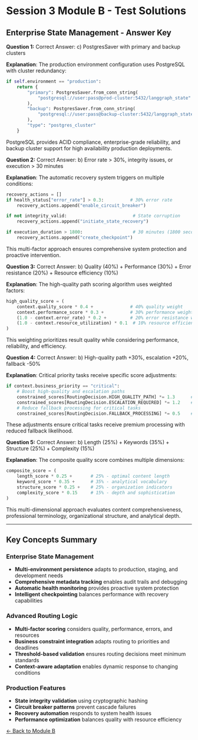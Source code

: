 # Session 3 Module B - Test Solutions

## Enterprise State Management - Answer Key

**Question 1:** Correct Answer: c) PostgresSaver with primary and backup clusters  

**Explanation**: The production environment configuration uses PostgreSQL with cluster redundancy:
```python
if self.environment == "production":
    return {
        "primary": PostgresSaver.from_conn_string(
            "postgresql://user:pass@prod-cluster:5432/langgraph_state"
        ),
        "backup": PostgresSaver.from_conn_string(
            "postgresql://user:pass@backup-cluster:5432/langgraph_state"
        ),
        "type": "postgres_cluster"
    }
```

PostgreSQL provides ACID compliance, enterprise-grade reliability, and backup cluster support for high availability production deployments.

**Question 2:** Correct Answer: b) Error rate > 30%, integrity issues, or execution > 30 minutes  

**Explanation**: The automatic recovery system triggers on multiple conditions:
```python
recovery_actions = []
if health_status["error_rate"] > 0.3:          # 30% error rate
    recovery_actions.append("enable_circuit_breaker")

if not integrity_valid:                         # State corruption
    recovery_actions.append("initiate_state_recovery")

if execution_duration > 1800:                   # 30 minutes (1800 seconds)
    recovery_actions.append("create_checkpoint")
```

This multi-factor approach ensures comprehensive system protection and proactive intervention.

**Question 3:** Correct Answer: b) Quality (40%) + Performance (30%) + Error resistance (20%) + Resource efficiency (10%)  

**Explanation**: The high-quality path scoring algorithm uses weighted factors:
```python
high_quality_score = (
    context.quality_score * 0.4 +              # 40% quality weight
    context.performance_score * 0.3 +          # 30% performance weight
    (1.0 - context.error_rate) * 0.2 +         # 20% error resistance weight
    (1.0 - context.resource_utilization) * 0.1  # 10% resource efficiency weight
)
```

This weighting prioritizes result quality while considering performance, reliability, and efficiency.

**Question 4:** Correct Answer: b) High-quality path +30%, escalation +20%, fallback -50%  

**Explanation**: Critical priority tasks receive specific score adjustments:
```python
if context.business_priority == "critical":
    # Boost high-quality and escalation paths
    constrained_scores[RoutingDecision.HIGH_QUALITY_PATH] *= 1.3      # +30%
    constrained_scores[RoutingDecision.ESCALATION_REQUIRED] *= 1.2    # +20%
    # Reduce fallback processing for critical tasks
    constrained_scores[RoutingDecision.FALLBACK_PROCESSING] *= 0.5    # -50%
```

These adjustments ensure critical tasks receive premium processing with reduced fallback likelihood.

**Question 5:** Correct Answer: b) Length (25%) + Keywords (35%) + Structure (25%) + Complexity (15%)  

**Explanation**: The composite quality score combines multiple dimensions:
```python
composite_score = (
    length_score * 0.25 +       # 25% - optimal content length
    keyword_score * 0.35 +      # 35% - analytical vocabulary
    structure_score * 0.25 +    # 25% - organization indicators
    complexity_score * 0.15     # 15% - depth and sophistication
)
```

This multi-dimensional approach evaluates content comprehensiveness, professional terminology, organizational structure, and analytical depth.

---

## Key Concepts Summary

### Enterprise State Management
- **Multi-environment persistence** adapts to production, staging, and development needs
- **Comprehensive metadata tracking** enables audit trails and debugging
- **Automatic health monitoring** provides proactive system protection
- **Intelligent checkpointing** balances performance with recovery capabilities

### Advanced Routing Logic
- **Multi-factor scoring** considers quality, performance, errors, and resources
- **Business constraint integration** adapts routing to priorities and deadlines
- **Threshold-based validation** ensures routing decisions meet minimum standards
- **Context-aware adaptation** enables dynamic response to changing conditions

### Production Features
- **State integrity validation** using cryptographic hashing
- **Circuit breaker patterns** prevent cascade failures
- **Recovery automation** responds to system health issues
- **Performance optimization** balances quality with resource efficiency

[← Back to Module B](Session3_ModuleB_Enterprise_State_Management.md)